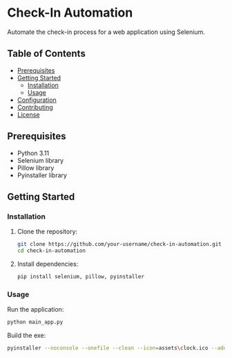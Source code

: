 # Check-In Automation

Automate the check-in process for a web application using Selenium.

## Table of Contents

- [Prerequisites](#prerequisites)
- [Getting Started](#getting-started)
  - [Installation](#installation)
  - [Usage](#usage)
- [Configuration](#configuration)
- [Contributing](#contributing)
- [License](#license)

## Prerequisites

- Python 3.11
- Selenium library
- Pillow library
- Pyinstaller library

## Getting Started

### Installation

1. Clone the repository:

   ```bash
   git clone https://github.com/your-username/check-in-automation.git
   cd check-in-automation
   ```

2. Install dependencies:

   ```bash
   pip install selenium, pillow, pyinstaller
   ```

### Usage

Run the application:

```bash
python main_app.py
```

Build the exe:

```bash
pyinstaller --noconsole --onefile --clean --icon=assets\clock.ico --add-data 'assets;assets' --add-data 'data;data'  --name=CheckInAutomation main.py
```

